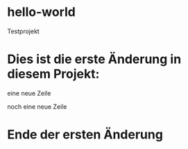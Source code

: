 # hello-world
Testprojekt
# Dies ist die erste Änderung in diesem Projekt:
eine neue Zeile

noch eine neue Zeile
# Ende der ersten Änderung
